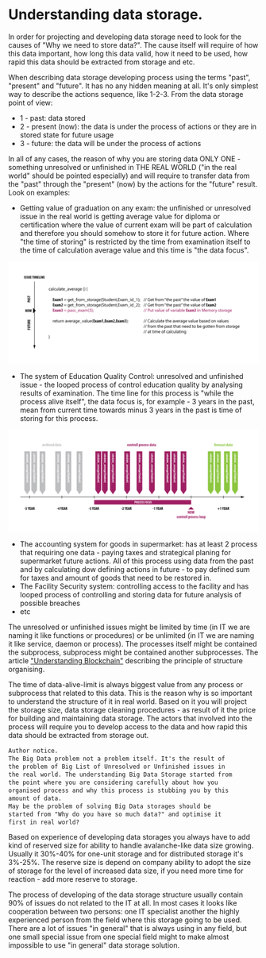 # Understanding data storage.

In order for projecting and developing data storage need to look for the causes of "Why we need to store data?". The cause itself will require of how this data important, how long this data valid, how it need to be used, how rapid this data should be extracted from storage and etc.

When describing data storage developing process using the terms "past", "present" and "future". It has no any hidden meaning at all. It's only simplest way to describe the actions sequence, like 1-2-3. From the data storage point of view:

* 1 - past: data stored
* 2 - present (now): the data is under the process of actions or they are in stored state for future usage
* 3 - future: the data will be under the process of actions

In all of any cases, the reason of why you are storing data ONLY ONE - something unresolved or unfinished in THE REAL WORLD ("in the real world" should be pointed especially) and will require to transfer data from the "past" through the "present" (now) by the actions for the "future" result. Look on examples:

* Getting value of graduation on any exam: the unfinished or unresolved issue in the real world is getting average value for diploma or certification where the value of current exam will be part of calculation and therefore you should somehow to store it for future action. Where "the time of storing" is restricted by the time from examination itself to the time of calculation average value and this time is "the data focus". 

![](https://raw.githubusercontent.com/ArboreusSystems/arboreus_articles/master/data_storage/understanding_data_storage/illustrations/arb_datastorage_003.png)

* The system of Education Quality Control: unresolved and unfinished issue - the looped process of control education quality by analysing results of examination. The time line for this process is "while the process alive itself", the data focus is, for example - 3 years in the past, mean from current time towards minus 3 years in the past is time of storing for this process.

![](https://raw.githubusercontent.com/ArboreusSystems/arboreus_articles/master/data_storage/understanding_data_storage/illustrations/arb_datastorage_004.png)

* The accounting system for goods in supermarket: has at least 2 process that requiring one data - paying taxes and strategical planing for supermarket future actions. All of this process using data from the past and by calculating dow defining actions in future - to pay defined sum for taxes and amount of goods that need to be restored in.
* The Facility Security system: controlling access to the facility and has looped process of controlling and storing data for future analysis of possible breaches
* etc

The unresolved or unfinished issues might be limited by time (in IT we are naming it like functions or procedures) or be unlimited (in IT we are naming it like service, daemon or process). The processes itself might be contained the subprocess, subprocess might be contained another subprocesses. The article ["Understanding Blockchain"](https://github.com/ArboreusSystems/arboreus_articles/blob/master/blockchain/understanding_blockchain/eng.understanding_blockchain.md) describing the principle of structure organising. 

The time of data-alive-limit is always biggest value from any process or subprocess that related to this data. This is the reason why is so important to understand the structure of it in real world. Based on it you will project the storage size, data storage cleaning procedures - as result of it the price for building and maintaining data storage. The actors that involved into the process will require you to develop access to the data and how rapid this data should be extracted from storage out.

```
Author notice.
The Big Data problem not a problem itself. It's the result of
the problem of Big List of Unresolved or Unfinished issues in
the real world. The understanding Big Data Storage started from
the point where you are considering carefully about how you
organised process and why this process is stubbing you by this
amount of data. 
May be the problem of solving Big Data storages should be
started from "Why do you have so much data?" and optimise it
first in real world?
```

Based on experience of developing data storages you always have to add kind of reserved size for ability to handle avalanche-like data size growing. Usually it 30%-40% for one-unit storage and for distributed storage it's 3%-25%. The reserve size is depend on company ability to adopt the size of storage for the level of increased data size, if you need more time for reaction - add more reserve to storage.

The process of developing of the data storage structure usually contain 90% of issues do not related to the IT at all. In most cases it looks like cooperation between two persons: one IT specialist another the highly experienced person from the field where this storage going to be used. There are a lot of issues "in general" that is always using in any field, but one small special issue from one special field might to make almost impossible to use "in general" data storage solution.